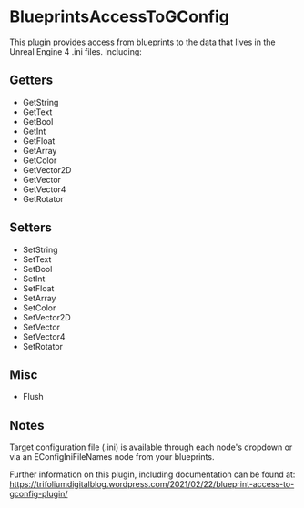 # BlueprintsAccessToGConfig
This plugin provides access from blueprints to the data that lives in the Unreal Engine 4 .ini files. Including:


## Getters
 - GetString
 - GetText
 - GetBool
 - GetInt
 - GetFloat
 - GetArray
 - GetColor
 - GetVector2D
 - GetVector
 - GetVector4
 - GetRotator

## Setters
 - SetString
 - SetText
 - SetBool
 - SetInt
 - SetFloat
 - SetArray
 - SetColor
 - SetVector2D
 - SetVector
 - SetVector4
 - SetRotator

## Misc
 - Flush


## Notes
Target configuration file (.ini) is available through each node's dropdown or via an EConfigIniFileNames node from your blueprints.

Further information on this plugin, including documentation can be found at:
https://trifoliumdigitalblog.wordpress.com/2021/02/22/blueprint-access-to-gconfig-plugin/
